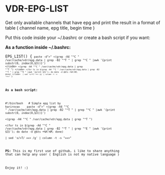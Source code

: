 # VDR-EPG-LIST
Get only available channels that have epg and print the result in a format of table ( channel name, epg title, begin time )

Put this code inside your ~/.bashrc or create a bash script if you want:

<b>As a function inside ~/.bashrc:</b>

<code>EPG_LIST() {<code>
<code>paste -d">" <(grep -A4 "^C " /var/cache/vdr/epg.data | grep -B2 "^T " | grep "^C " |awk '{print substr($0, index($0,$3))}') \</code>
<code><(grep -A4 "^C " /var/cache/vdr/epg.data | grep "^T ") \</code>
<code><(for ts in $(grep -A4 "^C " /var/cache/vdr/epg.data | grep -B2 "^T " | grep "^E " |awk '{print $3}'); do date -d @$ts +%H:%M; done) \</code>
<code> | sed 's/>T/ ==> /g' | column -t -s "==\>"</code>
}

<b>As a bash script:</b>

<code>#!/bin/bash</code>
<code> </code>
<code># Simple epg list by karirovax </code>
<code> </code>
<code>paste -d">" <(grep -A4 "^C " /var/cache/vdr/epg.data | grep -B2 "^T " | grep "^C " |awk '{print substr($0, index($0,$3))}') \
<(grep -A4 "^C " /var/cache/vdr/epg.data | grep "^T ") \
<(for ts in $(grep -A4 "^C " /var/cache/vdr/epg.data | grep -B2 "^T " | grep "^E " |awk '{print $3}'); do date -d @$ts +%H:%M; done) \
 | sed 's/>T/ ==> /g' | column -t -s "==\>"</code>

<b>PS:</b> This is my first use of github, i like to share anything that can help any user ( English is not my native language )
 
 Enjoy it! :)
